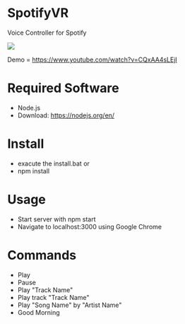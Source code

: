 # SpotifyVR
Voice Controller for Spotify

![](http://i.giphy.com/lMQFPLSAFdogo.gif)

Demo = https://www.youtube.com/watch?v=CQxAA4sLEjI

# Required Software
* Node.js  
* Download: https://nodejs.org/en/

# Install
* exacute the install.bat or
* npm install

# Usage
* Start server with npm start
* Navigate to localhost:3000 using Google Chrome
 
# Commands
* Play
* Pause
* Play "Track Name"
* Play track "Track Name"
* Play "Song Name" by "Artist Name"
* Good Morning



